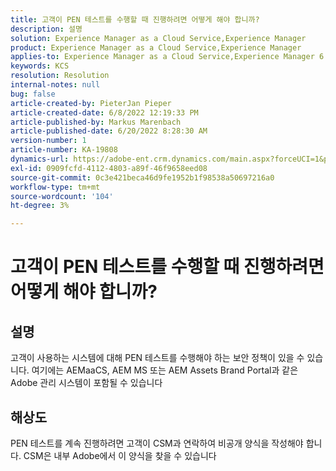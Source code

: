 ```yaml
---
title: 고객이 PEN 테스트를 수행할 때 진행하려면 어떻게 해야 합니까?
description: 설명
solution: Experience Manager as a Cloud Service,Experience Manager
product: Experience Manager as a Cloud Service,Experience Manager
applies-to: Experience Manager as a Cloud Service,Experience Manager 6.5
keywords: KCS
resolution: Resolution
internal-notes: null
bug: false
article-created-by: PieterJan Pieper
article-created-date: 6/8/2022 12:19:33 PM
article-published-by: Markus Marenbach
article-published-date: 6/20/2022 8:28:30 AM
version-number: 1
article-number: KA-19808
dynamics-url: https://adobe-ent.crm.dynamics.com/main.aspx?forceUCI=1&pagetype=entityrecord&etn=knowledgearticle&id=4e30cf3f-25e7-ec11-bb3c-000d3a3bdca6
exl-id: 0909fcfd-4112-4803-a89f-46f9658eed08
source-git-commit: 0c3e421beca46d9fe1952b1f98538a50697216a0
workflow-type: tm+mt
source-wordcount: '104'
ht-degree: 3%

---
```


# 고객이 PEN 테스트를 수행할 때 진행하려면 어떻게 해야 합니까?

## 설명


고객이 사용하는 시스템에 대해 PEN 테스트를 수행해야 하는 보안 정책이 있을 수 있습니다.
여기에는 AEMaaCS, AEM MS 또는 AEM Assets Brand Portal과 같은 Adobe 관리 시스템이 포함될 수 있습니다


## 해상도


PEN 테스트를 계속 진행하려면 고객이 CSM과 연락하여 비공개 양식을 작성해야 합니다.
CSM은 내부 Adobe에서 이 양식을 찾을 수 있습니다
